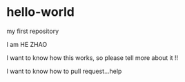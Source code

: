 # hello-world
my first repository

I am HE ZHAO
 
 I want to know how this works, so please tell more about it !!
 
 I want to know how to pull request...help
